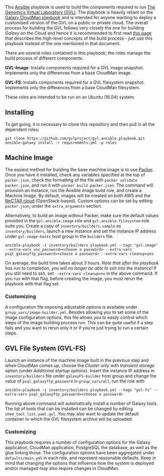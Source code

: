 This [Ansible][ansible] playbook is used to build the components required to run
[The Genomics Virtual Laboratory (GVL)][GVL]. The playbook
is heavily reliant on the [Galaxy CloudMan playbook][cloudman] and is intended
for anyone wanting to deploy a customised version of the GVL on a public or
private cloud. The overall process for building the GVL follows very closely
the one for building *Galaxy on the Cloud* and hence it is recommended to first
read [this page][building] that describes the high-level concepts of the build
process - just use this playbook instead of the one mentioned in that document.

There are several roles contained in this playbook; the roles manage
the build process of different components:

  **GVL-Image**: Installs components required for a GVL image snapshot. Implements
  only the differences from a base CloudMan image.

  **GVL-FS**: Installs components required for a GVL filesystem snapshot.
  Implements only the differences from a base CloudMan filesystem.

These roles are intended to be run on an Ubuntu (16.04) system.

Installing
----------
To get going, it is necessary to clone this repository and then pull in all
the dependent roles:
```
git clone https://github.com/gvlproject/gvl.ansible.playbook.git
ansible-galaxy install -r requirements.yml -p roles
```

Machine Image
-------------
The easiest method for building the base machine image is to use [Packer][packer].
Once you have it installed, check any variables specified at the top of
`packer.json`, check the formatting of the file with `packer validate packer.json`,
and run it with `packer build packer.json`. The command will provision an instance,
run the Ansible image build role, and create a Machine Image. By default, images will be
created on both AWS and the [NeCTAR cloud][nectar] (OpenStack-based). Custom options
can be set by editing `packer.json`, under the `extra_arguments` section.

Alternatively, to build an image without Packer, make sure the default values
provided in the `gvl.ansible.image` role and `gvl.ansible.filesystem` role suite
you. Create a copy of `inventory/builders.sample` as `inventory/builders`, launch
a new instance and set the instance IP address under `gvl-image-hosts` host
group in the `builders` file.

    ansible-playbook -i inventory/builders playbook.yml --tags "gvl-image" --extra-vars vnc_password=<choose a password> --extra-vars psql_galaxyftp_password=<choose a password> --extra-vars cleanup=yes

On average, the build time takes about 3 hours. *Note that after the playbook
has run to completion, you will no longer be able to ssh into the instance!* If
you still need to ssh, set `--extra-vars cleanup=no` in the above command.
If you run with that flag, before creating the image, you must rerun the
playbook with that flag set.

### Customizing
A configuration file exposing adjustable options is available under
`group_vars/image-builder.yml`. Besides allowing you to set some
of the image configuration options, this file allows you to easily control which
steps of the image building process run. This can be quite useful if a step fails
and you want to rerun only it or if you're just trying to run a certain steps.

GVL File System (GVL-FS)
-----------------------------
Launch an instance of the machine image built in the previous step and when
CloudMan comes up, choose the *Cluster only* with *transient storage* option
(under *Additional startup options*). Insert the instance IP address in
`inventory/builders` file under `galaxyFS-builder` host group and change the value
of `psql_galaxyftp_password` in `group_vars/all`; run the role with

    ansible-playbook -i inventory/builders playbook.yml --tags "gvl-fs" --extra-vars psql_galaxyftp_password=<choose a password>

Running above command will automatically install a number of Galaxy tools. The list of
tools that can be installed can be changed by editing `shed_tool_list.yaml.gvl`.
You may also want to update the default container
to which the GVL filesystem archive will be uploaded.

### Customizing
This playbook requires a number of configuration options for the Galaxy application,
CloudMan application, PostgreSQL the database, as well as the glue linking those.
The configuration options have been aggregated under
`defaults/main.yml` in each role, and represent reasonable defaults.
Keep in mind that changing the options that influence how the system is deployed
and/or managed may also require changes in CloudMan.


[ansible]: http://www.ansible.com/
[GVL]: http://genome.edu.au/
[cloudman]: https://github.com/galaxyproject/galaxy-cloudman-playbook/
[goc]: https://wiki.galaxyproject.org/Cloud
[gp]: http://galaxyproject.org/
[building]: https://wiki.galaxyproject.org/CloudMan/Building
[production]: https://wiki.galaxyproject.org/Admin/Config/Performance/ProductionServer
[packer]: https://packer.io/
[nectar]: https://nectar.org.au/research-cloud/
